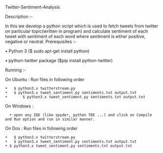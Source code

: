 Twitter-Sentiment-Analysis

Description :-

In this we develop a python script which is used to fetch tweets from twitter on particular topic(written in 
program) and calculate sentiment of each tweet with sentiment of each word where sentiment is either positive, 
negative or neutral.
Prerequisites :-


• Python 3
  ($ sudo apt-get install python)
  
  
• python-twitter package
  ($pip install python-twitter)
  
Running :-

 On Ubuntu : Run files in following order
 
 
    •	$ python3.x twitterstream.py
    •	$ python3.x tweet_sentiment.py sentiments.txt output.txt
    •       $ python3.x tweet_sentiment.py sentiments.txt output.txt

On Windows :


      •	open any IDE (like spyder, python TDE ...) and click on Compile and Run option and run in similar manner.

On Dos : Run files in following order


    •	$ python3.x twitterstream.py
    •	$ python3.x tweet_sentiment.py sentiments.txt output.txt
    • $ python3.x tweet_sentiment.py sentiments.txt output.txt 
